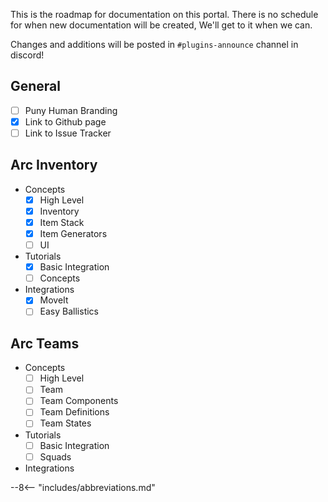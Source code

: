 This is the roadmap for documentation on this portal.  There is no schedule for when new documentation will be created, We'll get to it when we can.

Changes and additions will be posted in `#plugins-announce` channel in discord!

## General
* [ ] Puny Human Branding
* [x] Link to Github page
* [ ] Link to Issue Tracker

## Arc Inventory

- Concepts
    * [x] High Level
    * [x] Inventory
    * [x] Item Stack
    * [x] Item Generators
    * [ ] UI
- Tutorials
    * [x] Basic Integration
    * [ ] Concepts
- Integrations
    * [x] MoveIt
    * [ ] Easy Ballistics

## Arc Teams

- Concepts
    - [ ] High Level
    - [ ] Team
    - [ ] Team Components
    - [ ] Team Definitions
    - [ ] Team States
- Tutorials
    - [ ] Basic Integration
    - [ ] Squads
- Integrations

--8<-- "includes/abbreviations.md"